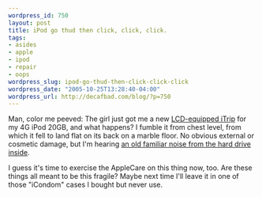 ```yaml
--- 
wordpress_id: 750
layout: post
title: iPod go thud then click, click, click.
tags: 
- asides
- apple
- ipod
- repair
- oops
wordpress_slug: ipod-go-thud-then-click-click-click
wordpress_date: "2005-10-25T13:28:40-04:00"
wordpress_url: http://decafbad.com/blog/?p=750
---
```

Man, color me peeved:  The girl just got me a new [LCD-equipped iTrip][li] for my 4G iPod 20GB, and what happens?  I fumble it from chest level, from which it fell to land flat on its back on a marble floor.  No obvious external or cosmetic damage, but I'm hearing [an old familiar noise from the hard drive inside][hd].  

I guess it's time to exercise the AppleCare on this thing now, too.  Are these things all meant to be this fragile?  Maybe next time I'll leave it in one of those "iCondom" cases I bought but never use.

[li]: http://www.griffintechnology.com/products/itriplcd/index.php "This thing is much improved over the last one, by the way."
[hd]: http://decafbad.com/blog/2004/09/17/are-powerbook-hard-drives-supposed-to-sound-like-amiga-floppy-drives

<!-- tags: apple ipod repair oops -->

